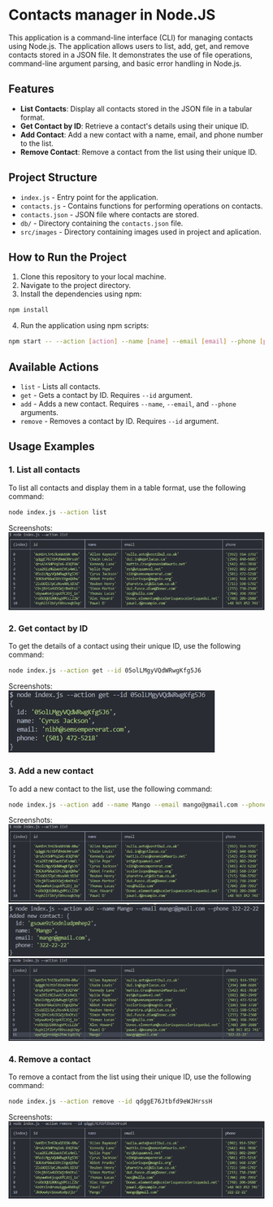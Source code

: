 # Contacts manager in Node.JS

This application is a command-line interface (CLI) for managing contacts using Node.js. The application allows users to list, add, get, and remove contacts stored in a JSON file. It demonstrates the use of file operations, command-line argument parsing, and basic error handling in Node.js.

## Features

- **List Contacts**: Display all contacts stored in the JSON file in a tabular format.
- **Get Contact by ID**: Retrieve a contact's details using their unique ID.
- **Add Contact**: Add a new contact with a name, email, and phone number to the list.
- **Remove Contact**: Remove a contact from the list using their unique ID.

## Project Structure

- `index.js` - Entry point for the application.
- `contacts.js` - Contains functions for performing operations on contacts.
- `contacts.json` - JSON file where contacts are stored.
- `db/` - Directory containing the `contacts.json` file.
- `src/images` - Directory containing images used in project and aplication.

## How to Run the Project

1. Clone this repository to your local machine.
2. Navigate to the project directory.
3. Install the dependencies using npm:

```bash
npm install
```

4. Run the application using npm scripts:

```bash
npm start -- --action [action] --name [name] --email [email] --phone [phone] --id [id]
```

## Available Actions

- `list` - Lists all contacts.
- `get` - Gets a contact by ID. Requires `--id` argument.
- `add` - Adds a new contact. Requires `--name`, `--email`, and `--phone` arguments.
- `remove` - Removes a contact by ID. Requires `--id` argument.

## Usage Examples

### 1. List all contacts

To list all contacts and display them in a table format, use the following command:

```bash
node index.js --action list
```

Screenshots:  
![List Contacts](src/images/node_index_js_action_list.png)

### 2. Get contact by ID

To get the details of a contact using their unique ID, use the following command:

```bash
node index.js --action get --id 05olLMgyVQdWRwgKfg5J6
```

Screenshots:  
![Get Contact by ID](src/images/node_index_js_action_get.png)

### 3. Add a new contact

To add a new contact to the list, use the following command:

```bash
node index.js --action add --name Mango --email mango@gmail.com --phone 322-22-22
```

Screenshots:  
![List Contacts (2)](src/images/node_index_js_action_list.png)
![Add Contact](src/images/node_index_js_action_add.png)
![List Contacts (3)](src/images/node_index_js_action_list_after_add.png)

### 4. Remove a contact

To remove a contact from the list using their unique ID, use the following command:

```bash
node index.js --action remove --id qdggE76Jtbfd9eWJHrssH
```

Screenshots:  
![Remove Contact](src/images/node_index_js_action_remove.png)
